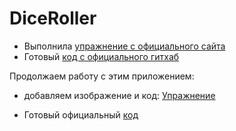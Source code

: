 # DiceRoller

- Выполнила [упражнение с официального сайта](https://developer.android.com/codelabs/basic-android-kotlin-training-create-dice-roller-app-with-button?continue=https%3A%2F%2Fdeveloper.android.com%2Fcourses%2Fpathways%2Fandroid-basics-kotlin-four%23codelab-https%3A%2F%2Fdeveloper.android.com%2Fcodelabs%2Fbasic-android-kotlin-training-create-dice-roller-app-with-button#0)
- Готовый [код с официального гитхаб](https://github.com/google-developer-training/android-basics-kotlin-create-dice-roller-with-button-app-solution) 


Продолжаем работу с этим приложением: 
- добавляем изображение и код: [Упражнение](https://developer.android.com/codelabs/basic-android-kotlin-training-dice-roller-images?continue=https%3A%2F%2Fdeveloper.android.com%2Fcourses%2Fpathways%2Fandroid-basics-kotlin-four%23codelab-https%3A%2F%2Fdeveloper.android.com%2Fcodelabs%2Fbasic-android-kotlin-training-dice-roller-images#0)

- Готовый официальный [код](https://github.com/google-developer-training/android-basics-kotlin-dice-roller-with-images-app-solution)
